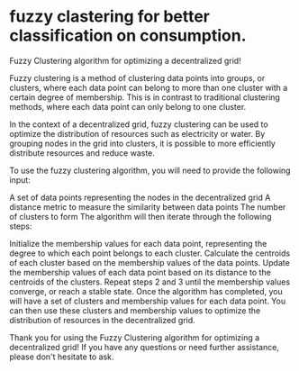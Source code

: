 #   fuzzy clastering for better classification on consumption.

Fuzzy Clustering algorithm for optimizing a decentralized grid!

Fuzzy clustering is a method of clustering data points into groups, or clusters, where each data point can belong to more than one cluster with a certain degree of membership. This is in contrast to traditional clustering methods, where each data point can only belong to one cluster.

In the context of a decentralized grid, fuzzy clustering can be used to optimize the distribution of resources such as electricity or water. By grouping nodes in the grid into clusters, it is possible to more efficiently distribute resources and reduce waste.

To use the fuzzy clustering algorithm, you will need to provide the following input:

A set of data points representing the nodes in the decentralized grid
A distance metric to measure the similarity between data points
The number of clusters to form
The algorithm will then iterate through the following steps:

Initialize the membership values for each data point, representing the degree to which each point belongs to each cluster.
Calculate the centroids of each cluster based on the membership values of the data points.
Update the membership values of each data point based on its distance to the centroids of the clusters.
Repeat steps 2 and 3 until the membership values converge, or reach a stable state.
Once the algorithm has completed, you will have a set of clusters and membership values for each data point. You can then use these clusters and membership values to optimize the distribution of resources in the decentralized grid.

Thank you for using the Fuzzy Clustering algorithm for optimizing a decentralized grid! If you have any questions or need further assistance, please don't hesitate to ask.
